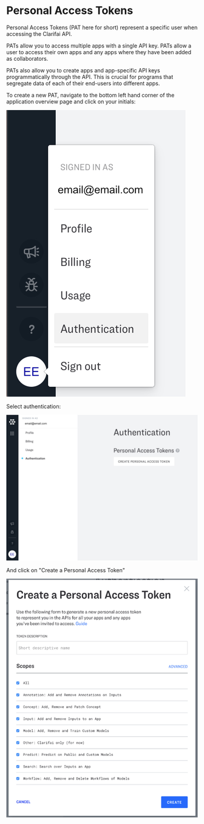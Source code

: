 # Personal Access Tokens

Personal Access Tokens \(PAT here for short\) represent a specific user when accessing the Clarifai API.

PATs allow you to access multiple apps with a single API key. PATs allow a user to access their own apps and any apps where they have been added as collaborators.

PATs also allow you to create apps and app-specific API keys programmatically through the API. This is crucial for programs that segregate data of each of their end-users into different apps.

To create a new PAT, navigate to the bottom left hand corner of the application overview page and click on your initials:

![](../../.gitbook/assets/navigate_authentication%20%282%29.jpg)

Select authentication:

![](../../.gitbook/assets/authentication_screen%20%282%29%20%281%29.jpg)

And click on "Create a Personal Access Token"

![](../../.gitbook/assets/create_pat%20%282%29%20%281%29.jpg)

